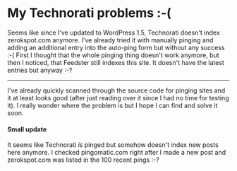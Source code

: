 # My Technorati problems :-(

Seems like since I've updated to WordPress 1.5, Technorati doesn't index zerokspot.com anymore. I've already tried it with manually pinging and adding an additional entry into the auto-ping form but without any success :-( First I thought that the whole pinging thing doesn't work anymore, but then I noticed, that Feedster still indexes this site. It doesn't have the latest entries but anyway :-?

-------------------------------



I've already quickly scanned through the source code for pinging sites and it at least looks good (after just reading over it since I had no time for testing it). I really wonder where the problem is but I hope I can find and solve it soon.



<h4>Small update</h4>

It seems like Technorati <em>is</em> pinged but somehow doesn't index new posts here anymore. I checked pingomatic.com right after I made a new post and zerokspot.com was listed in the 100 recent pings :-?
